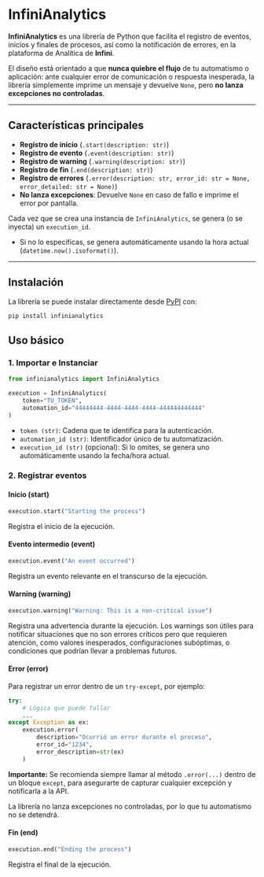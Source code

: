 # InfiniAnalytics

**InfiniAnalytics** es una librería de Python que facilita el registro de eventos, inicios y finales de procesos, así como la notificación de errores, en la plataforma de Analítica de **Infini**.  

El diseño está orientado a que **nunca quiebre el flujo** de tu automatismo o aplicación: ante cualquier error de comunicación o respuesta inesperada, la librería simplemente imprime un mensaje y devuelve `None`, pero **no lanza excepciones no controladas**.

---

## Características principales

- **Registro de inicio** (`.start(description: str)`)  
- **Registro de evento** (`.event(description: str)`)  
- **Registro de warning** (`.warning(description: str)`)  
- **Registro de fin** (`.end(description: str)`)  
- **Registro de errores** (`.error(description: str, error_id: str = None, error_detailed: str = None)`)  
- **No lanza excepciones**: Devuelve `None` en caso de fallo e imprime el error por pantalla.  

Cada vez que se crea una instancia de `InfiniAnalytics`, se genera (o se inyecta) un `execution_id`.  
- Si no lo especificas, se genera automáticamente usando la hora actual (`datetime.now().isoformat()`).

---

## Instalación

La librería se puede instalar directamente desde [PyPI](https://pypi.org/) con:

```bash
pip install infinianalytics
```


## Uso básico

### 1. Importar e Instanciar

```python
from infinianalytics import InfiniAnalytics

execution = InfiniAnalytics(
    token="TU_TOKEN",
    automation_id="44444444-4444-4444-4444-444444444444"
)
```

- `token (str)`: Cadena que te identifica para la autenticación.
- `automation_id (str)`: Identificador único de tu automatización.
- `execution_id (str)` (opcional): Si lo omites, se genera uno automáticamente usando la fecha/hora actual.

### 2. Registrar eventos

#### Inicio (start)

```python
execution.start("Starting the process")
```

Registra el inicio de la ejecución.

#### Evento intermedio (event)

```python
execution.event("An event occurred")
```

Registra un evento relevante en el transcurso de la ejecución.

#### Warning (warning)

```python
execution.warning("Warning: This is a non-critical issue")
```

Registra una advertencia durante la ejecución. Los warnings son útiles para notificar situaciones que no son errores críticos pero que requieren atención, como valores inesperados, configuraciones subóptimas, o condiciones que podrían llevar a problemas futuros.

#### Error (error)

Para registrar un error dentro de un `try-except`, por ejemplo:

```python
try:
    # Lógica que puede fallar
    ...
except Exception as ex:
    execution.error(
        description="Ocurrió un error durante el proceso",
        error_id="1234",
        error_description=str(ex)
    )
```

**Importante:** Se recomienda siempre llamar al método `.error(...)` dentro de un bloque `except`, para asegurarte de capturar cualquier excepción y notificarla a la API.

La librería no lanza excepciones no controladas, por lo que tu automatismo no se detendrá.

#### Fin (end)

```python
execution.end("Ending the process")
```

Registra el final de la ejecución.


